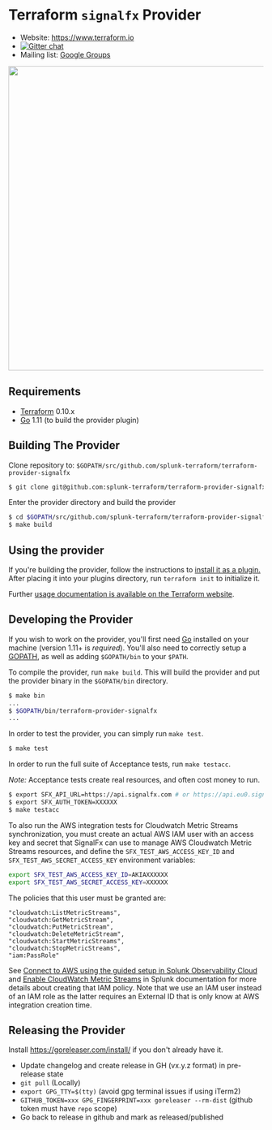 Terraform `signalfx` Provider
=========================

- Website: https://www.terraform.io
- [![Gitter chat](https://badges.gitter.im/hashicorp-terraform/Lobby.png)](https://gitter.im/hashicorp-terraform/Lobby)
- Mailing list: [Google Groups](http://groups.google.com/group/terraform-tool)

<img src="https://cdn.rawgit.com/hashicorp/terraform-website/master/content/source/assets/images/logo-hashicorp.svg" width="600px">

Requirements
------------

-	[Terraform](https://www.terraform.io/downloads.html) 0.10.x
-	[Go](https://golang.org/doc/install) 1.11 (to build the provider plugin)

Building The Provider
---------------------

Clone repository to: `$GOPATH/src/github.com/splunk-terraform/terraform-provider-signalfx`

```sh
$ git clone git@github.com:splunk-terraform/terraform-provider-signalfx.git $GOPATH/src/github.com/splunk-terraform/terraform-provider-signalfx
```

Enter the provider directory and build the provider

```sh
$ cd $GOPATH/src/github.com/splunk-terraform/terraform-provider-signalfx
$ make build
```

Using the provider
----------------------
If you're building the provider, follow the instructions to [install it as a plugin.](https://www.terraform.io/docs/plugins/basics.html#installing-a-plugin) After placing it into your plugins directory,  run `terraform init` to initialize it.

Further [usage documentation is available on the Terraform website](https://www.terraform.io/docs/providers/signalfx/index.html).

Developing the Provider
---------------------------

If you wish to work on the provider, you'll first need [Go](http://www.golang.org) installed on your machine (version 1.11+ is *required*). You'll also need to correctly setup a [GOPATH](http://golang.org/doc/code.html#GOPATH), as well as adding `$GOPATH/bin` to your `$PATH`.

To compile the provider, run `make build`. This will build the provider and put the provider binary in the `$GOPATH/bin` directory.

```sh
$ make bin
...
$ $GOPATH/bin/terraform-provider-signalfx
...
```

In order to test the provider, you can simply run `make test`.

```sh
$ make test
```

In order to run the full suite of Acceptance tests, run `make testacc`.

*Note:* Acceptance tests create real resources, and often cost money to run.

```sh
$ export SFX_API_URL=https://api.signalfx.com # or https://api.eu0.signalfx.com
$ export SFX_AUTH_TOKEN=XXXXXX
$ make testacc
```

To also run the AWS integration tests for Cloudwatch Metric Streams synchronization, you must create an actual AWS IAM user with an access key and secret that SignalFx can use to manage AWS Cloudwatch Metric Streams resources, and define the `SFX_TEST_AWS_ACCESS_KEY_ID` and `SFX_TEST_AWS_SECRET_ACCESS_KEY` environment variables:

```sh
export SFX_TEST_AWS_ACCESS_KEY_ID=AKIAXXXXXX
export SFX_TEST_AWS_SECRET_ACCESS_KEY=XXXXXX
```

The policies that this user must be granted are:

```
"cloudwatch:ListMetricStreams",
"cloudwatch:GetMetricStream",
"cloudwatch:PutMetricStream",
"cloudwatch:DeleteMetricStream",
"cloudwatch:StartMetricStreams",
"cloudwatch:StopMetricStreams",
"iam:PassRole"
```

See [Connect to AWS using the guided setup in Splunk Observability Cloud](https://docs.splunk.com/Observability/gdi/get-data-in/connect/aws/aws-wizardconfig.html) and [Enable CloudWatch Metric Streams](https://docs.splunk.com/Observability/gdi/get-data-in/connect/aws/aws-apiconfig.html#enable-cloudwatch-metric-streams) in Splunk documentation for more details about creating that IAM policy.
Note that we use an IAM user instead of an IAM role as the latter requires an External ID that is only know at AWS integration creation time.

Releasing the Provider
----------------------

Install https://goreleaser.com/install/ if you don't already have it.

 - Update changelog and create release in GH (vx.y.z format) in pre-release state
 - `git pull` (Locally)
 - `export GPG_TTY=$(tty)` (avoid gpg terminal issues if using iTerm2)
 - `GITHUB_TOKEN=xxx GPG_FINGERPRINT=xxx goreleaser --rm-dist` (github token must have `repo` scope)
 - Go back to release in github and mark as released/published
